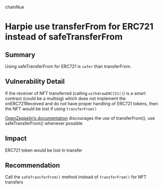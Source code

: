 chainNue
# Harpie use transferFrom for ERC721 instead of safeTransferFrom

## Summary
Using safeTransferFrom for ERC721 is `safer` than transferFrom.

## Vulnerability Detail
If the receiver of NFT transferred (calling `withdrawERC721()`) is a smart contract (could be a multisig) which does not implement the onERC721Received and do not have proper handling of ERC721 tokens, then the NFT would be lost if using `transferFrom()`

[OpenZeppelin’s documentation](https://docs.openzeppelin.com/contracts/4.x/api/token/erc721#IERC721-transferFrom-address-address-uint256-) discourages the use of transferFrom(), use safeTransferFrom() whenever possible

## Impact
ERC721 token would be lost in transfer

## Recommendation
Call the `safeTransferFrom()` method instead of `transferFrom()` for NFT transfers

